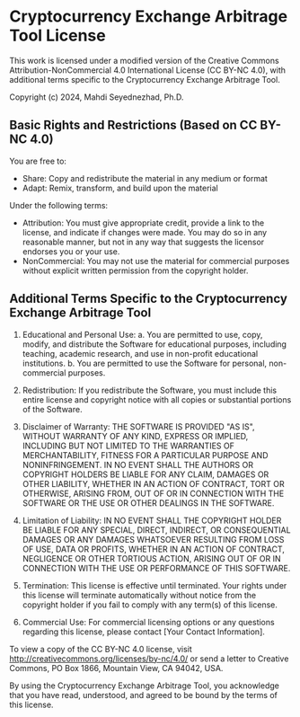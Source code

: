 # Cryptocurrency Exchange Arbitrage Tool License

This work is licensed under a modified version of the Creative Commons Attribution-NonCommercial 4.0 International License (CC BY-NC 4.0), with additional terms specific to the Cryptocurrency Exchange Arbitrage Tool.

Copyright (c) 2024, Mahdi Seyednezhad, Ph.D.

## Basic Rights and Restrictions (Based on CC BY-NC 4.0)

You are free to:
- Share: Copy and redistribute the material in any medium or format
- Adapt: Remix, transform, and build upon the material

Under the following terms:
- Attribution: You must give appropriate credit, provide a link to the license, and indicate if changes were made. You may do so in any reasonable manner, but not in any way that suggests the licensor endorses you or your use.
- NonCommercial: You may not use the material for commercial purposes without explicit written permission from the copyright holder.

## Additional Terms Specific to the Cryptocurrency Exchange Arbitrage Tool

1. Educational and Personal Use:
   a. You are permitted to use, copy, modify, and distribute the Software for educational purposes, including teaching, academic research, and use in non-profit educational institutions.
   b. You are permitted to use the Software for personal, non-commercial purposes.

2. Redistribution:
   If you redistribute the Software, you must include this entire license and copyright notice with all copies or substantial portions of the Software.

3. Disclaimer of Warranty:
   THE SOFTWARE IS PROVIDED "AS IS", WITHOUT WARRANTY OF ANY KIND, EXPRESS OR IMPLIED, INCLUDING BUT NOT LIMITED TO THE WARRANTIES OF MERCHANTABILITY, FITNESS FOR A PARTICULAR PURPOSE AND NONINFRINGEMENT. IN NO EVENT SHALL THE AUTHORS OR COPYRIGHT HOLDERS BE LIABLE FOR ANY CLAIM, DAMAGES OR OTHER LIABILITY, WHETHER IN AN ACTION OF CONTRACT, TORT OR OTHERWISE, ARISING FROM, OUT OF OR IN CONNECTION WITH THE SOFTWARE OR THE USE OR OTHER DEALINGS IN THE SOFTWARE.

4. Limitation of Liability:
   IN NO EVENT SHALL THE COPYRIGHT HOLDER BE LIABLE FOR ANY SPECIAL, DIRECT, INDIRECT, OR CONSEQUENTIAL DAMAGES OR ANY DAMAGES WHATSOEVER RESULTING FROM LOSS OF USE, DATA OR PROFITS, WHETHER IN AN ACTION OF CONTRACT, NEGLIGENCE OR OTHER TORTIOUS ACTION, ARISING OUT OF OR IN CONNECTION WITH THE USE OR PERFORMANCE OF THIS SOFTWARE.

5. Termination:
   This license is effective until terminated. Your rights under this license will terminate automatically without notice from the copyright holder if you fail to comply with any term(s) of this license.

6. Commercial Use:
   For commercial licensing options or any questions regarding this license, please contact [Your Contact Information].

To view a copy of the CC BY-NC 4.0 license, visit http://creativecommons.org/licenses/by-nc/4.0/ or send a letter to Creative Commons, PO Box 1866, Mountain View, CA 94042, USA.

By using the Cryptocurrency Exchange Arbitrage Tool, you acknowledge that you have read, understood, and agreed to be bound by the terms of this license.

